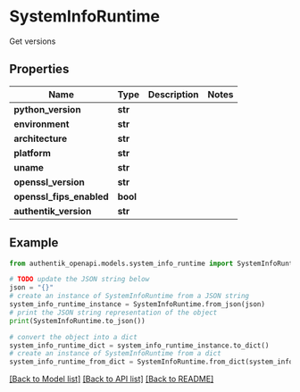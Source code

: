 # SystemInfoRuntime

Get versions

## Properties

Name | Type | Description | Notes
------------ | ------------- | ------------- | -------------
**python_version** | **str** |  | 
**environment** | **str** |  | 
**architecture** | **str** |  | 
**platform** | **str** |  | 
**uname** | **str** |  | 
**openssl_version** | **str** |  | 
**openssl_fips_enabled** | **bool** |  | 
**authentik_version** | **str** |  | 

## Example

```python
from authentik_openapi.models.system_info_runtime import SystemInfoRuntime

# TODO update the JSON string below
json = "{}"
# create an instance of SystemInfoRuntime from a JSON string
system_info_runtime_instance = SystemInfoRuntime.from_json(json)
# print the JSON string representation of the object
print(SystemInfoRuntime.to_json())

# convert the object into a dict
system_info_runtime_dict = system_info_runtime_instance.to_dict()
# create an instance of SystemInfoRuntime from a dict
system_info_runtime_from_dict = SystemInfoRuntime.from_dict(system_info_runtime_dict)
```
[[Back to Model list]](../README.md#documentation-for-models) [[Back to API list]](../README.md#documentation-for-api-endpoints) [[Back to README]](../README.md)


